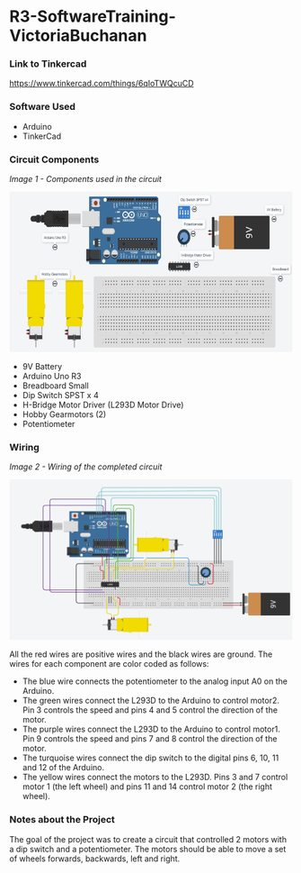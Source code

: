 # R3-SoftwareTraining-VictoriaBuchanan

### Link to Tinkercad
https://www.tinkercad.com/things/6qIoTWQcuCD

### Software Used

* Arduino 
* TinkerCad 

### Circuit Components

<i>Image 1 - Components used in the circuit</i>

<img src="https://github.com/SG-Command/R3-SoftwareTraining-VictoriaBuchanan/blob/main/photos/Components.JPG" width="607" height="285">

* 9V Battery
* Arduino Uno R3
* Breadboard Small
* Dip Switch SPST x 4
* H-Bridge Motor Driver (L293D Motor Drive)
* Hobby Gearmotors (2)
* Potentiometer

### Wiring

<i>Image 2 - Wiring of the completed circuit</i>

<img src="https://github.com/SG-Command/R3-SoftwareTraining-VictoriaBuchanan/blob/main/photos/Wiring.JPG" width="607" height="285">

All the red wires are positive wires and the black wires are ground. The wires for each component are color coded as follows:
* The blue wire connects the potentiometer to the analog input A0 on the Arduino.
* The green wires connect the L293D to the Arduino to control motor2.  Pin 3 controls the speed and pins 4 and 5 control the direction of the motor.
* The purple wires connect the L293D to the Arduino to control motor1.  Pin 9 controls the speed and pins 7 and 8 control the direction of the motor.
* The turquoise wires connect the dip switch to the digital pins 6, 10, 11 and 12 of the Arduino.
* The yellow wires connect the motors to the L293D. Pins 3 and 7 control motor 1 (the left wheel) and pins 11 and 14 control motor 2 (the right wheel).

### Notes about the Project
The goal of the project was to create a circuit that controlled 2 motors with a dip switch and a potentiometer. The motors should be able to move a set of wheels forwards, backwards, left and right.
